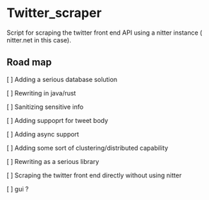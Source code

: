# Twitter_scraper
Script for scraping the twitter front end API using a nitter instance ( nitter.net in this case).

## Road map
[ ] Adding a serious database solution

[ ] Rewriting in java/rust

[ ] Sanitizing sensitive info

[ ] Adding suppoprt for tweet body

[ ] Adding async support

[ ] Adding some sort of clustering/distributed capability

[ ] Rewriting as a serious library

[ ] Scraping the twitter front end directly without using nitter

[ ] gui ?

